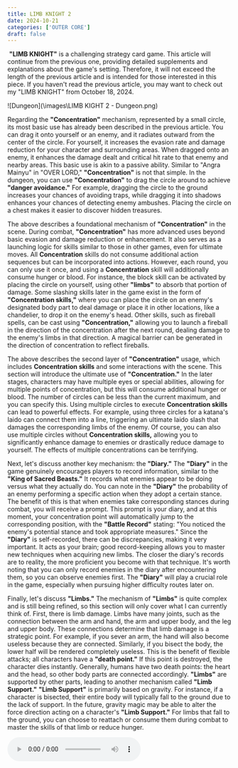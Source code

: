 ```yaml
---
title: LIMB KNIGHT 2
date: 2024-10-21
categories: ['OUTER CORE']
draft: false
---
```


​	**"LIMB KNIGHT"** is a challenging strategy card game. This article will continue from the previous one, providing detailed supplements and explanations about the game's setting. Therefore, it will not exceed the length of the previous article and is intended for those interested in this piece. If you haven't read the previous article, you may want to check out my "LIMB KNIGHT" from October 18, 2024.

![Dungeon](\images\LIMB KIGHT 2 - Dungeon.png)

Regarding the **"Concentration"** mechanism, represented by a small circle, its most basic use has already been described in the previous article. You can drag it onto yourself or an enemy, and it radiates outward from the center of the circle. For yourself, it increases the evasion rate and damage reduction for your character and surrounding areas. When dragged onto an enemy, it enhances the damage dealt and critical hit rate to that enemy and nearby areas. This basic use is akin to a passive ability. Similar to "Angra Mainyu" in "OVER LORD," **"Concentration"** is not that simple. In the dungeon, you can use **"Concentration"** to drag the circle around to achieve **"danger avoidance."** For example, dragging the circle to the ground increases your chances of avoiding traps, while dragging it into shadows enhances your chances of detecting enemy ambushes. Placing the circle on a chest makes it easier to discover hidden treasures.

The above describes a foundational mechanism of **"Concentration"** in the scene. During combat, **"Concentration"** has more advanced uses beyond basic evasion and damage reduction or enhancement. It also serves as a launching logic for skills similar to those in other games, even for ultimate moves. All **Concentration** skills do not consume additional action sequences but can be incorporated into actions. However, each round, you can only use it once, and using a **Concentration** skill will additionally consume hunger or blood. For instance, the block skill can be activated by placing the circle on yourself, using other **"limbs"** to absorb that portion of damage. Some slashing skills later in the game exist in the form of **"Concentration skills,"** where you can place the circle on an enemy's designated body part to deal damage or place it in other locations, like a chandelier, to drop it on the enemy's head. Other skills, such as fireball spells, can be cast using **"Concentration,"** allowing you to launch a fireball in the direction of the concentration after the next round, dealing damage to the enemy's limbs in that direction. A magical barrier can be generated in the direction of concentration to reflect fireballs.

The above describes the second layer of **"Concentration"** usage, which includes **Concentration skills** and some interactions with the scene. This section will introduce the ultimate use of **"Concentration."** In the later stages, characters may have multiple eyes or special abilities, allowing for multiple points of concentration, but this will consume additional hunger or blood. The number of circles can be less than the current maximum, and you can specify this. Using multiple circles to execute **Concentration skills** can lead to powerful effects. For example, using three circles for a katana's Iaido can connect them into a line, triggering an ultimate Iaido slash that damages the corresponding limbs of the enemy. Of course, you can also use multiple circles without **Concentration skills,** allowing you to significantly enhance damage to enemies or drastically reduce damage to yourself. The effects of multiple concentrations can be terrifying.

Next, let's discuss another key mechanism: the **"Diary."** The **"Diary"** in the game genuinely encourages players to record information, similar to the **"King of Sacred Beasts."** It records what enemies appear to be doing versus what they actually do. You can note in the **"Diary"** the probability of an enemy performing a specific action when they adopt a certain stance. The benefit of this is that when enemies take corresponding stances during combat, you will receive a prompt. This prompt is your diary, and at this moment, your concentration point will automatically jump to the corresponding position, with the **"Battle Record"** stating: "You noticed the enemy's potential stance and took appropriate measures." Since the **"Diary"** is self-recorded, there can be discrepancies, making it very important. It acts as your brain; good record-keeping allows you to master new techniques when acquiring new limbs. The closer the diary's records are to reality, the more proficient you become with that technique. It's worth noting that you can only record enemies in the diary after encountering them, so you can observe enemies first. The **"Diary"** will play a crucial role in the game, especially when pursuing higher difficulty routes later on.

Finally, let's discuss **"Limbs."** The mechanism of **"Limbs"** is quite complex and is still being refined, so this section will only cover what I can currently think of. First, there is limb damage. Limbs have many joints, such as the connection between the arm and hand, the arm and upper body, and the leg and upper body. These connections determine that limb damage is a strategic point. For example, if you sever an arm, the hand will also become useless because they are connected. Similarly, if you bisect the body, the lower half will be rendered completely useless. This is the benefit of flexible attacks; all characters have a **"death point."** If this point is destroyed, the character dies instantly. Generally, humans have two death points: the heart and the head, so other body parts are connected accordingly. **"Limbs"** are supported by other parts, leading to another mechanism called **"Limb Support."** **"Limb Support"** is primarily based on gravity. For instance, if a character is bisected, their entire body will typically fall to the ground due to the lack of support. In the future, gravity magic may be able to alter the force direction acting on a character's **"Limb Support."** For limbs that fall to the ground, you can choose to reattach or consume them during combat to master the skills of that limb or reduce hunger.

<audio controls autoplay>
  <source src="/audios/Jonathan Coulton,GLaDOS - Still Alive.mp3" type="audio/mpeg">
  Your browser does not support the audio tag.
</audio>
